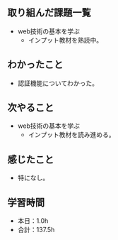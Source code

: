 ## 取り組んだ課題一覧
- web技術の基本を学ぶ
  -  インプット教材を熟読中。
## わかったこと
-  認証機能についてわかった。
## 次やること
- web技術の基本を学ぶ
  -  インプット教材を読み進める。
## 感じたこと
- 特になし。
## 学習時間
- 本日：1.0h
- 合計：137.5h
